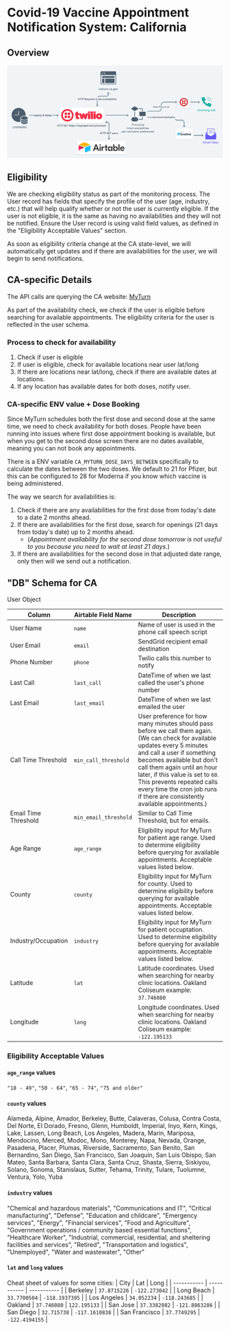 # Covid-19 Vaccine Appointment Notification System: California

## Overview

![Service Diagram](assets/services.png)

## Eligibility

We are checking eligibility status as part of the monitoring process. The User record has fields that specify the profile of the user (age, industry, etc.) that will help qualify whether or not the user is currently eligible. If the user is not eligible, it is the same as having no availabilities and they will not be notified. Ensure the User record is using valid field values, as defined in the "Eligibility Acceptable Values" section.

As soon as eligibility criteria change at the CA state-level, we will automatically get updates and if there are availabilities for the user, we will begin to send notifications.

## CA-specific Details

The API calls are querying the CA website: [MyTurn](https://myturn.ca.gov/)

As part of the availability check, we check if the user is eligible before searching for available appointments. The eligibility criteria for the user is reflected in the user schema.

### Process to check for availability
1) Check if user is eligible
2) If user is eligible, check for available locations near user lat/long
3) If there are locations near lat/long, check if there are available dates at locations.
4) If any location has available dates for both doses, notify user.

### CA-specific ENV value + Dose Booking

Since MyTurn schedules both the first dose and second dose at the same time, we need to check availability for both doses. People have been running into issues where first dose appointment booking is available, but when you get to the second dose screen there are no dates available, meaning you can not book any appointments.

There is a ENV variable `CA_MYTURN_DOSE_DAYS_BETWEEN` specifically to calculate the dates between the two doses. We default to 21 for Pfizer, but this can be configured to 28 for Moderna if you know which vaccine is being administered.

The way we search for availabilities is:
1) Check if there are any availabilities for the first dose from today's date to a date 2 months ahead.
2) If there are availabilities for the first dose, search for openings (21 days from today's date) up to 2 months ahead. 
     - (_Appointment availability for the second dose tomorrow is not useful to you because you need to wait at least 21 days._)
3) If there are availabilities for the second dose in that adjusted date range, only then will we send out a notification.


## "DB" Schema for CA

User Object

| Column      | Airtable Field Name | Description |
| ----------- | ----------- | ----------- |
| User Name      | `name`       | Name of user is used in the phone call speech script |
| User Email   | `email`        | SendGrid recipient email destination |
| Phone Number   | `phone`        | Twilio calls this number to notify |
| Last Call   | `last_call`        | DateTime of when we last called the user's phone number |
| Last Email   | `last_email`        | DateTime of when we last emailed the user |
| Call Time Threshold   | `min_call_threshold`        | User preference for how many minutes should pass before we call them again. (We can check for available updates every 5 minutes and call a user if something becomes available but don't call them again until an hour later, if this value is set to `60`. This prevents repeated calls every time the cron job runs if there are consistently available appointments.) |
| Email Time Threshold   | `min_email_threshold`        | Similar to Call Time Threshold, but for emails. |
| Age Range   | `age_range`        | Eligibility input for MyTurn for patient age range. Used to determine eligibility before querying for available appointments. Acceptable values listed below. |
| County   | `county`        | Eligibility input for MyTurn for county. Used to determine eligibility before querying for available appointments. Acceptable values listed below. |
| Industry/Occupation   | `industry`        | Eligibility input for MyTurn for patient occuptation. Used to determine eligibility before querying for available appointments. Acceptable values listed below. |
| Latitude   | `lat`        | Latitude coordinates. Used when searching for nearby clinic locations. Oakland Coliseum example: `37.746080` |
| Longitude   | `long`        | Longitude coordinates. Used when searching for nearby clinic locations. Oakland Coliseum example: `-122.195133` |

### Eligibility Acceptable Values

#### `age_range` values
`"18 - 49"`, `"50 - 64"`, `"65 - 74"`, `"75 and older"`

#### `county` values
Alameda, Alpine, Amador, Berkeley, Butte, Calaveras, Colusa, Contra Costa, Del Norte, El Dorado, Fresno, Glenn, Humboldt, Imperial, Inyo, Kern, Kings, Lake, Lassen, Long Beach, Los Angeles, Madera, Marin, Mariposa, Mendocino, Merced, Modoc, Mono, Monterey, Napa, Nevada, Orange, Pasadena, Placer, Plumas, Riverside, Sacramento, San Benito, San Bernardino, San Diego, San Francisco, San Joaquin, San Luis Obispo, San Mateo, Santa Barbara, Santa Clara, Santa Cruz, Shasta, Sierra, Siskiyou, Solano, Sonoma, Stanislaus, Sutter, Tehama, Trinity, Tulare, Tuolumne, Ventura, Yolo, Yuba

#### `industry` values

"Chemical and hazardous materials", "Communications and IT", "Critical manufacturing", "Defense", "Education and childcare", "Emergency services", "Energy", "Financial services", "Food and Agriculture", "Government operations / community based essential functions", "Healthcare Worker", "Industrial, commercial, residential, and sheltering facilities and services", "Retired", "Transportation and logistics", "Unemployed", "Water and wastewater", "Other"

#### `lat` and `long` values

Cheat sheet of values for some cities:
| City      | Lat | Long |
| ----------- | ----------- | ----------- |
| Berkeley      | `37.8715226`       | `-122.273042` |
| Long Beach      | `33.7700504`       | `-118.1937395` |
| Los Angeles      | `34.052234`       | `-118.243685` |
| Oakland      | `37.746080`       | `122.195133` |
| San Jose      | `37.3382082`       | `-121.8863286` |
| San Diego      | `32.715738`       | `-117.1610838` |
| San Francisco      | `37.7749295`       | `-122.4194155` |

